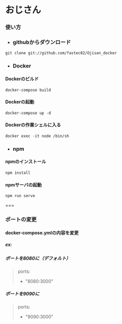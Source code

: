おじさん
===
### 使い方

- ### githubからダウンロード

`git clone git://github.com/fastec02/Ojisan_docker`

- ### Docker

#### Dockerのビルド

`docker-compose build`

#### Dockerの起動

`docker-compose up -d`

#### Dockerの作業シェルに入る

`docker exec -it node /bin/sh`

- ### npm

#### npmのインストール

`npm install`

#### npmサーバの起動

`npm run serve`

===

### ポートの変更

####  docker-compose.ymlの内容を変更
##### ex:
##### ポートを8080に（デフォルト）
>ports:
>  - "8080:3000"
##### ポートを9090に
>ports:
>  - "9090:3000"
